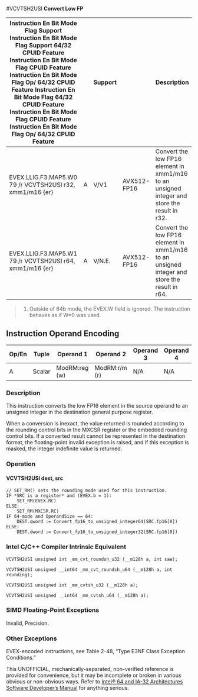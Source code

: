 #VCVTSH2USI
**Convert Low FP**

| Instruction En Bit Mode Flag Support Instruction En Bit Mode Flag Support 64/32 CPUID Feature Instruction En Bit Mode Flag CPUID Feature Instruction En Bit Mode Flag Op/ 64/32 CPUID Feature Instruction En Bit Mode Flag 64/32 CPUID Feature Instruction En Bit Mode Flag CPUID Feature Instruction En Bit Mode Flag Op/ 64/32 CPUID Feature |     | Support |             | Description                                                                                  |
| ---------------------------------------------------------------------------------------------------------------------------------------------------------------------------------------------------------------------------------------------------------------------------------------------------------------------------------------------- | --- | ------- | ----------- | -------------------------------------------------------------------------------------------- |
| EVEX.LLIG.F3.MAP5.W0 79 /r VCVTSH2USI r32, xmm1/m16 {er}                                                                                                                                                                                                                                                                                       | A   | V/V1    | AVX512-FP16 | Convert the low FP16 element in xmm1/m16 to an unsigned integer and store the result in r32. |
| EVEX.LLIG.F3.MAP5.W1 79 /r VCVTSH2USI r64, xmm1/m16 {er}                                                                                                                                                                                                                                                                                       | A   | V/N.E.  | AVX512-FP16 | Convert the low FP16 element in xmm1/m16 to an unsigned integer and store the result in r64. |

> 1. Outside of 64b mode, the EVEX.W field is ignored. The instruction behaves as if W=0 was used.

## Instruction Operand Encoding

| Op/En | Tuple  | Operand 1     | Operand 2     | Operand 3 | Operand 4 |
| ----- | ------ | ------------- | ------------- | --------- | --------- |
| A     | Scalar | ModRM:reg (w) | ModRM:r/m (r) | N/A       | N/A       |

### Description

This instruction converts the low FP16 element in the source operand to an unsigned integer in the destination general purpose register.

When a conversion is inexact, the value returned is rounded according to the rounding control bits in the MXCSR register or the embedded rounding control bits. If a converted result cannot be represented in the destination format, the floating-point invalid exception is raised, and if this exception is masked, the integer indefinite value is returned.

### Operation

#### VCVTSH2USI dest, src

```
// SET_RM() sets the rounding mode used for this instruction.
IF *SRC is a register* and (EVEX.b = 1):
    SET_RM(EVEX.RC)
ELSE:
    SET_RM(MXCSR.RC)
IF 64-mode and OperandSize == 64:
    DEST.qword := Convert_fp16_to_unsigned_integer64(SRC.fp16[0])
ELSE:
    DEST.dword := Convert_fp16_to_unsigned_integer32(SRC.fp16[0])

```

### Intel C/C++ Compiler Intrinsic Equivalent

```
VCVTSH2USI unsigned int _mm_cvt_roundsh_u32 (__m128h a, int sae);

```

```
VCVTSH2USI unsigned __int64 _mm_cvt_roundsh_u64 (__m128h a, int rounding);

```

```
VCVTSH2USI unsigned int _mm_cvtsh_u32 (__m128h a);

```

```
VCVTSH2USI unsigned __int64 _mm_cvtsh_u64 (__m128h a);

```

### SIMD Floating-Point Exceptions

Invalid, Precision.

### Other Exceptions

EVEX-encoded instructions, see Table 2-48, “Type E3NF Class Exception Conditions.”

This UNOFFICIAL, mechanically-separated, non-verified reference is provided for convenience, but it may be
incomplete or broken in various obvious or non-obvious
ways. Refer to [Intel® 64 and IA-32 Architectures Software Developer’s Manual](https://software.intel.com/en-us/download/intel-64-and-ia-32-architectures-sdm-combined-volumes-1-2a-2b-2c-2d-3a-3b-3c-3d-and-4) for anything serious.
